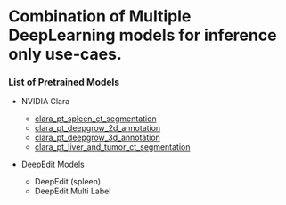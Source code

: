 # Combination of Multiple DeepLearning models for inference only use-caes.

### List of Pretrained Models

- NVIDIA Clara

  - [clara_pt_spleen_ct_segmentation](https://catalog.ngc.nvidia.com/orgs/nvidia/teams/med/models/clara_pt_spleen_ct_segmentation)
  - [clara_pt_deepgrow_2d_annotation](https://catalog.ngc.nvidia.com/orgs/nvidia/teams/med/models/clara_pt_deepgrow_2d_annotation)
  - [clara_pt_deepgrow_3d_annotation](https://catalog.ngc.nvidia.com/orgs/nvidia/teams/med/models/clara_pt_deepgrow_2d_annotation)
  - [clara_pt_liver_and_tumor_ct_segmentation](https://catalog.ngc.nvidia.com/orgs/nvidia/teams/med/models/clara_pt_liver_and_tumor_ct_segmentation)

- DeepEdit Models

  - DeepEdit (spleen)
  - DeepEdit Multi Label